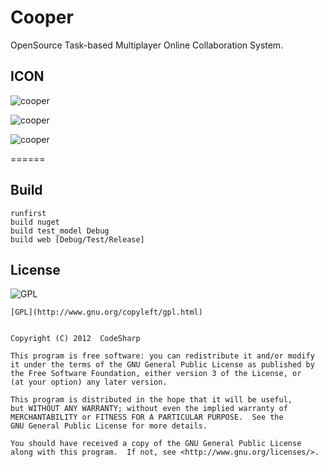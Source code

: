 # Cooper

OpenSource Task-based Multiplayer Online Collaboration System.

## ICON

![cooper](http://www.icodesharp.com/cooper_logo1.png)

![cooper](http://www.icodesharp.com/cooper_logo2.png)

![cooper](http://www.icodesharp.com/cooper_logo3.png)

======

## Build

```shell
runfirst
build nuget
build test_model Debug
build web [Debug/Test/Release]
```

## License

![GPL](http://www.gnu.org/graphics/gplv3-127x51.png)

	[GPL](http://www.gnu.org/copyleft/gpl.html)
	

	Copyright (C) 2012  CodeSharp

	This program is free software: you can redistribute it and/or modify
	it under the terms of the GNU General Public License as published by
	the Free Software Foundation, either version 3 of the License, or
	(at your option) any later version.

	This program is distributed in the hope that it will be useful,
	but WITHOUT ANY WARRANTY; without even the implied warranty of
	MERCHANTABILITY or FITNESS FOR A PARTICULAR PURPOSE.  See the
	GNU General Public License for more details.

	You should have received a copy of the GNU General Public License
	along with this program.  If not, see <http://www.gnu.org/licenses/>.
